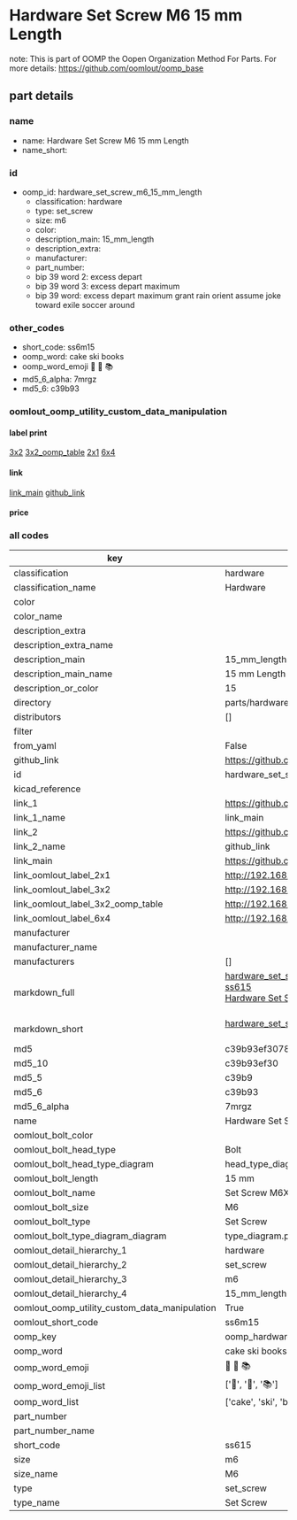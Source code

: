 # Hardware Set Screw M6 15 mm Length  

note: This is part of OOMP the Oopen Organization Method For Parts. For more details: https://github.com/oomlout/oomp_base

##  part details





### name
* name: Hardware Set Screw M6 15 mm Length
* name_short: 
### id
* oomp_id: hardware_set_screw_m6_15_mm_length
  * classification: hardware
  * type: set_screw
  * size: m6
  * color: 
  * description_main: 15_mm_length
  * description_extra: 
  * manufacturer: 
  * part_number: 
  * bip 39 word 2: excess depart
  * bip 39 word 3: excess depart maximum
  * bip 39 word: excess depart maximum grant rain orient assume joke toward exile soccer around

### other_codes
* short_code: ss6m15
* oomp_word: cake ski books
* oomp_word_emoji :cake: :ski: :books:
* md5_6_alpha: 7mrgz
* md5_6: c39b93






### oomlout_oomp_utility_custom_data_manipulation
#### label print
[3x2](http://192.168.1.245:1112/?label=oomp%207mrgz)
[3x2_oomp_table](http://192.168.1.107:1112/?label=oomp%207mrgz)
[2x1](http://192.168.1.242:1112/?label=oomp%207mrgz)
[6x4](http://192.168.1.55:1112/?label=oomp%207mrgz)    

#### link

[link_main](https://github.com/oomlout/oomlout_oomp_current_version_messy/tree/main/parts/hardware_set_screw_m6_15_mm_length) [github_link](https://github.com/oomlout/oomlout_oomp_part_src/tree/main/parts/hardware_set_screw_m6_15_mm_length)                             

#### price







### all codes 
| key | value |  
| --- | --- |  
| classification | hardware |  
| classification_name | Hardware |  
| color |  |  
| color_name |  |  
| description_extra |  |  
| description_extra_name |  |  
| description_main | 15_mm_length |  
| description_main_name | 15 mm Length |  
| description_or_color | 15 |  
| directory | parts/hardware_set_screw_m6_15_mm_length |  
| distributors | [] |  
| filter |  |  
| from_yaml | False |  
| github_link | https://github.com/oomlout/oomlout_oomp_part_src/tree/main/parts/hardware_set_screw_m6_15_mm_length |  
| id | hardware_set_screw_m6_15_mm_length |  
| kicad_reference |  |  
| link_1 | https://github.com/oomlout/oomlout_oomp_current_version_messy/tree/main/parts/hardware_set_screw_m6_15_mm_length |  
| link_1_name | link_main |  
| link_2 | https://github.com/oomlout/oomlout_oomp_part_src/tree/main/parts/hardware_set_screw_m6_15_mm_length |  
| link_2_name | github_link |  
| link_main | https://github.com/oomlout/oomlout_oomp_current_version_messy/tree/main/parts/hardware_set_screw_m6_15_mm_length |  
| link_oomlout_label_2x1 | http://192.168.1.242:1112/?label=oomp%207mrgz |  
| link_oomlout_label_3x2 | http://192.168.1.245:1112/?label=oomp%207mrgz |  
| link_oomlout_label_3x2_oomp_table | http://192.168.1.107:1112/?label=oomp%207mrgz |  
| link_oomlout_label_6x4 | http://192.168.1.55:1112/?label=oomp%207mrgz |  
| manufacturer |  |  
| manufacturer_name |  |  
| manufacturers | [] |  
| markdown_full | [hardware_set_screw_m6_15_mm_length](https://github.com/oomlout/oomlout_oomp_current_version_messy/tree/main/parts/hardware_set_screw_m6_15_mm_length)<br>[ss615](https://github.com/oomlout/oomlout_oomp_current_version_messy/tree/main/parts/hardware_set_screw_m6_15_mm_length)<br>[Hardware Set Screw M6 15 Mm Length](https://github.com/oomlout/oomlout_oomp_current_version_messy/tree/main/parts/hardware_set_screw_m6_15_mm_length)<br><br> |  
| markdown_short | [hardware_set_screw_m6_15_mm_length](https://github.com/oomlout/oomlout_oomp_current_version_messy/tree/main/parts/hardware_set_screw_m6_15_mm_length)<br><br> |  
| md5 | c39b93ef307841be7258865b12ceb274 |  
| md5_10 | c39b93ef30 |  
| md5_5 | c39b9 |  
| md5_6 | c39b93 |  
| md5_6_alpha | 7mrgz |  
| name | Hardware Set Screw M6 15 mm Length |  
| oomlout_bolt_color |  |  
| oomlout_bolt_head_type | Bolt |  
| oomlout_bolt_head_type_diagram | head_type_diagram.png |  
| oomlout_bolt_length | 15 mm |  
| oomlout_bolt_name | Set Screw M6X15 mm  (Bolt) |  
| oomlout_bolt_size | M6 |  
| oomlout_bolt_type | Set Screw |  
| oomlout_bolt_type_diagram_diagram | type_diagram.png |  
| oomlout_detail_hierarchy_1 | hardware |  
| oomlout_detail_hierarchy_2 | set_screw |  
| oomlout_detail_hierarchy_3 | m6 |  
| oomlout_detail_hierarchy_4 | 15_mm_length |  
| oomlout_oomp_utility_custom_data_manipulation | True |  
| oomlout_short_code | ss6m15 |  
| oomp_key | oomp_hardware_set_screw_m6_15_mm_length |  
| oomp_word | cake ski books |  
| oomp_word_emoji | :cake: :ski: :books: |  
| oomp_word_emoji_list | [':cake:', ':ski:', ':books:'] |  
| oomp_word_list | ['cake', 'ski', 'books'] |  
| part_number |  |  
| part_number_name |  |  
| short_code | ss615 |  
| size | m6 |  
| size_name | M6 |  
| type | set_screw |  
| type_name | Set Screw |  
